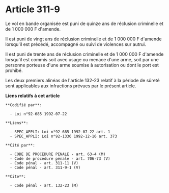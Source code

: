 # Article 311-9

Le vol en bande organisée est puni de quinze ans de réclusion criminelle et de 1 000 000 F d'amende.

Il est puni de vingt ans de réclusion criminelle et de 1 000 000 F d'amende lorsqu'il est précédé, accompagné ou suivi de
violences sur autrui.

Il est puni de trente ans de réclusion criminelle et de 1 000 000 F d'amende lorsqu'il est commis soit avec usage ou menace
d'une arme, soit par une personne porteuse d'une arme soumise à autorisation ou dont le port est prohibé.

Les deux premiers alinéas de l'article 132-23 relatif à la période de sûreté sont applicables aux infractions prévues par le
présent article.

**Liens relatifs à cet article**

	**Codifié par**:

	  - Loi n°92-685 1992-07-22

	**Liens**:

	  - SPEC_APPLI: Loi n°92-685 1992-07-22 art. 1
	  - SPEC_APPLI: Loi n°92-1336 1992-12-16 art. 373

	**Cité par**:

	  - CODE DE PROCEDURE PENALE - art. 63-4 (M)
	  - Code de procédure pénale - art. 706-73 (V)
	  - Code pénal - art. 311-11 (V)
	  - Code pénal - art. 311-9-1 (V)

	**Cite**:

	  - Code pénal - art. 132-23 (M)
